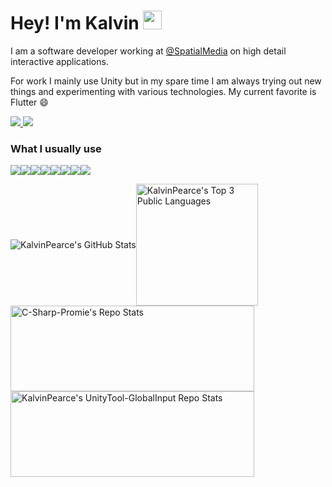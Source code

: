 # Hey! I'm Kalvin <img src="https://raw.githubusercontent.com/MartinHeinz/MartinHeinz/master/wave.gif" width="30px">
I am a software developer working at [@SpatialMedia](https://www.spatialmedia.com.au) on high detail interactive applications.

For work I mainly use Unity but in my spare time I am always trying out new things and experimenting with various technologies.
My current favorite is Flutter :smile:

<a href="https://kalvinpearce.com">
  <img src="https://img.shields.io/badge/@kalvinpearce%20-%231DA1F2.svg?&style=for-the-badge&logo=twitter&logoColor=white"/>
</a>
<a href="https://twitter.com/kalvinpearce">
  <img src="https://img.shields.io/badge/kalvinpearce.com%20-%23000000.svg?&style=for-the-badge&logo=&logoColor=white"/>
</a>

### What I usually use
<img src="https://img.shields.io/badge/gitlab%20-%23181717.svg?&style=for-the-badge&logo=gitlab&logoColor=white"/><img src="https://img.shields.io/badge/unity%20-%23000000.svg?&style=for-the-badge&logo=unity&logoColor=white"/><img src="https://img.shields.io/badge/react%20-%2320232a.svg?&style=for-the-badge&logo=react&logoColor=%2361DAFB"/><img src="https://img.shields.io/badge/node.js%20-%2343853D.svg?&style=for-the-badge&logo=node.js&logoColor=white"/><img src="https://img.shields.io/badge/firebase%20-%23039BE5.svg?&style=for-the-badge&logo=firebase"/><img src="https://img.shields.io/badge/typescript%20-%23007ACC.svg?&style=for-the-badge&logo=typescript&logoColor=white"/><img src="https://img.shields.io/badge/Flutter%20-%2302569B.svg?&style=for-the-badge&logo=Flutter&logoColor=white" /><img src="https://img.shields.io/badge/AWS%20-%23FF9900.svg?&style=for-the-badge&logo=amazon-aws&logoColor=white"/>


<img align="center" src="https://github-readme-stats.vercel.app/api?username=kalvinpearce&count_private=true&show_icons=true&theme=graywhite&custom_title=Github%20Stats" alt="KalvinPearce's GitHub Stats" /><img height="195" align="center" src="https://github-readme-stats.vercel.app/api/top-langs/?username=kalvinpearce&exclude_repo=RayTracer-Optimization,PracType&langs_count=3&theme=graywhite&custom_title=Top%203%20Public%20Languages" alt="KalvinPearce's Top 3 Public Languages"/>
</br>
<a href="https://github.com/Real-Serious-Games/C-Sharp-Promise">
  <img height="137" width="390" align="center" src="https://github-readme-stats.vercel.app/api/pin/?username=Real-Serious-Games&repo=C-Sharp-Promise&theme=graywhite" alt="C-Sharp-Promie's Repo Stats" />
</a> 
<a href="https://github.com/kalvinpearce/UnityTool-GlobalInput">
  <img height="137" width="390" align="center" src="https://github-readme-stats.vercel.app/api/pin/?username=kalvinpearce&repo=UnityTool-GlobalInput&theme=graywhite" alt="KalvinPearce's UnityTool-GlobalInput Repo Stats" />
</a>

